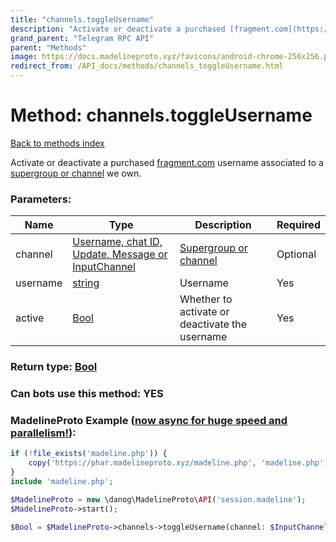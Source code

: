 ```yaml
---
title: "channels.toggleUsername"
description: "Activate or deactivate a purchased [fragment.com](https://fragment.com) username associated to a [supergroup or channel](https://core.telegram.org/api/channel) we own."
grand_parent: "Telegram RPC API"
parent: "Methods"
image: https://docs.madelineproto.xyz/favicons/android-chrome-256x256.png
redirect_from: /API_docs/methods/channels_toggleUsername.html
---
```

# Method: channels.toggleUsername
[Back to methods index](index.html)



Activate or deactivate a purchased [fragment.com](https://fragment.com) username associated to a [supergroup or channel](https://core.telegram.org/api/channel) we own.

### Parameters:

| Name     |    Type       | Description | Required |
|----------|---------------|-------------|----------|
|channel|[Username, chat ID, Update, Message or InputChannel](/API_docs/types/InputChannel.html) | [Supergroup or channel](https://core.telegram.org/api/channel) | Optional|
|username|[string](/API_docs/types/string.html) | Username | Yes|
|active|[Bool](/API_docs/types/Bool.html) | Whether to activate or deactivate the username | Yes|


### Return type: [Bool](/API_docs/types/Bool.html)

### Can bots use this method: **YES**


### MadelineProto Example ([now async for huge speed and parallelism!](https://docs.madelineproto.xyz/docs/ASYNC.html)):


```php
if (!file_exists('madeline.php')) {
    copy('https://phar.madelineproto.xyz/madeline.php', 'madeline.php');
}
include 'madeline.php';

$MadelineProto = new \danog\MadelineProto\API('session.madeline');
$MadelineProto->start();

$Bool = $MadelineProto->channels->toggleUsername(channel: $InputChannel, username: 'string', active: $Bool, );
```

